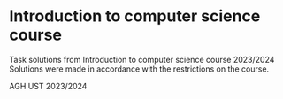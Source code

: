 # Introduction to computer science course
Task solutions from Introduction to computer science course 2023/2024
Solutions were made in accordance with the restrictions on the course.

AGH UST
2023/2024
